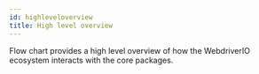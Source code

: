 ```yaml
---
id: highleveloverview
title: High level overview
---
```

Flow chart provides a high level overview of how the WebdriverIO ecosystem interacts with the core packages.
<div id="flowChartGraphDivContainer"></div>
<script src="https://cdnjs.cloudflare.com/ajax/libs/mermaid/8.4.3/mermaid.min.js"></script>
<script src="/js/flowchart.js"></script>
<script>
    var graphData = `
    graph LR
        START("Start wdio in the CLI<br> @wdio/cli index / run.js")-->
        LAUNCHER["@wdio/cli launcher.js"]-->
        LOCALRUNNER["@wdio/local-runner"]-->
        RUNNER["@wdio/runner"]
        LISTOFSERVICES["Any package that ends with -service<br>@wdio/appium-service<br>@wdio/applitools-service<br>@wdio/browserstack-service<br>@wdio/crossbrowsertesting-service<br>wdio-lambdatest-service<br>@wdio/devtools-service<br>@wdio/firefox-profile-service<br>@wdio/sauce-service<br>@wdio/selenium-standalone-service<br>@wdio/static-server-service<br>@wdio/testingbot-service<br>wdio-chromedriver-service<br>wdio-intercept-service<br>wdio-zafira-listener-service<br>wdio-reportportal-service<br>wdio-docker-service"]-->
        LAUNCHER
        LISTOFSERVICES-->LOCALRUNNER
        LISTOFSERVICES-->RUNNER
        REPORTER["Any package that ends with -reporter<br>@wdio-allure-reporter<br>@wdio-concise-reporter<br>@wdio-dot-reporter<br>@wdio-junit-reporter<br>@wdio-reporter<br>@wdio-spec-reporter<br>@wdio-sumologic-reporter<br>wdio-reportportal-reporter<br>wdio-video-reporter<br>@rpii/wdio-html-reporter<br>wdio-json-reporter<br>wdio-mochawesome-reporter<br>wdio-timeline-reporter<br>wdio-cucumberjs-json-reporter"]-->RUNNER
        FRAMEWORK["Any package that ends with -framework<br>@wdio-jasmine-framework<br>@wdio-mocha-framework<br>@wdio/cucumber-framework<br>"]-->
        RUNNER
        WEBDRIVER["webdriverio<br>webdriver"]-->
        RUNNER
        GLOBAL["GLOBALS<br>@wdio/sync<br>@wdio/config<br>@wdio/logger<br>@wdio/utils"]
    `;
    (function(){
        createFlowChart(graphData);
    })();
</script>